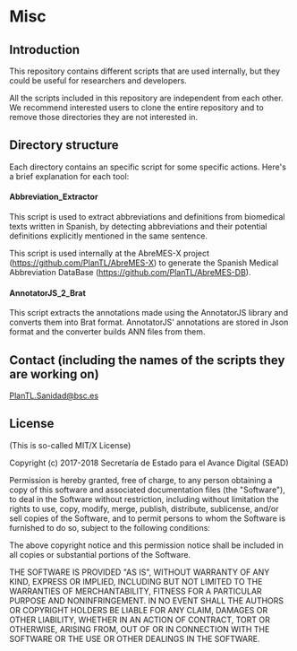 # Misc

## Introduction

This repository contains different scripts that are used internally, but they could be useful for researchers and developers.

All the scripts included in this repository are independent from each other. We recommend interested users to clone the entire repository and to remove those directories they are not interested in.

## Directory structure

Each directory contains an specific script for some specific actions. Here's a brief explanation for each tool:

#### Abbreviation_Extractor

This script is used to extract abbreviations and definitions from biomedical texts written in Spanish, by detecting 
abbreviations and their potential definitions explicitly mentioned in the same sentence.

This script is used internally at the AbreMES-X project (https://github.com/PlanTL/AbreMES-X) to generate the Spanish Medical Abbreviation DataBase (https://github.com/PlanTL/AbreMES-DB).


#### AnnotatorJS_2_Brat

This script extracts the annotations made using the AnnotatorJS library and converts them into Brat format. AnnotatorJS' 
annotations are stored in Json format and the converter builds ANN files from them.

## Contact (including the names of the scripts they are working on)

PlanTL.Sanidad@bsc.es

## License

(This is so-called MIT/X License)

Copyright (c) 2017-2018 Secretaría de Estado para el Avance Digital (SEAD)

Permission is hereby granted, free of charge, to any person obtaining a copy of this software and associated documentation files (the "Software"), to deal in the Software without restriction, including without limitation the rights to use, copy, modify, merge, publish, distribute, sublicense, and/or sell copies of the Software, and to permit persons to whom the Software is furnished to do so, subject to the following conditions:

The above copyright notice and this permission notice shall be included in all copies or substantial portions of the Software.

THE SOFTWARE IS PROVIDED "AS IS", WITHOUT WARRANTY OF ANY KIND, EXPRESS OR IMPLIED, INCLUDING BUT NOT LIMITED TO THE WARRANTIES OF MERCHANTABILITY, FITNESS FOR A PARTICULAR PURPOSE AND NONINFRINGEMENT. IN NO EVENT SHALL THE AUTHORS OR COPYRIGHT HOLDERS BE LIABLE FOR ANY CLAIM, DAMAGES OR OTHER LIABILITY, WHETHER IN AN ACTION OF CONTRACT, TORT OR OTHERWISE, ARISING FROM, OUT OF OR IN CONNECTION WITH THE SOFTWARE OR THE USE OR OTHER DEALINGS IN THE SOFTWARE.
